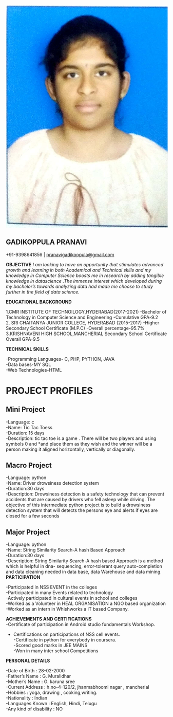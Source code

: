 ![](passport.jpeg)
## GADIKOPPULA PRANAVI
+91-9398641856 | pranavigadikoppula@gmail.com

**OBJECTIVE**
       *I am looking  to have an opportunity that stimulates advanced growth and learning in both Academical and Technical skills and my knowledge in Computer Science boosts me in research by adding tangible knowledge in datascience .The immense interest which developed during my bachelor’s  towards analyzing data had made me choose to study further in the field of data science.*

**EDUCATIONAL BACKGROUND**

1.CMR INSTITUTE OF TECHNOILOGY,HYDERABAD(2017-2021)
-Bachelor of Technology in Computer Science and Engineering
            -Cumulative GPA-9.2 <br>
2. SRI CHAITANYA JUNIOR COLLEGE, HYDERABAD (2015-2017)
-Higher Secondary School Certificate (M.P.C)
-Overall percentage-95.7% <br>
3.KRISHNAVENI HIGH  SCHOOL,MANCHERIAL
Secondary School Certificate
Overall GPA-9.5


**TECHNICAL SKILLS**
        
-Programming Languages- C, PHP, PYTHON, JAVA <br>
-Data bases-MY SQL <br>
-Web Technologies-HTML

# PROJECT PROFILES
 ## Mini Project
-Language: c <br>
-Name: Tic Tac Toess <br>
-Duration: 15 days <br>
-Description: tic tac toe is a game . There will be two players and using symbols 0 and *and place them as they wish and the winner will be a person making it aligned horizontally, vertically or diagonally.
## Macro Project
 -Language: python <br>
  -Name: Driver drowsiness detection system <br>
 -Duration:30 days <br>
 -Description: 
Drowsiness detection is a safety technology that can prevent accidents  that are caused by drivers who fell asleep while driving. The objective of this  intermediate python project is to build a drowsiness detection system that will detects  the persons eye and alerts if eyes are closed for a few seconds
## Major Project
  -Language: python <br>
 -Name: String Similarity Search-A hash Based Approach <br>
 -Duration:30 days <br>
 -Description:
String Similarity Search-A hash based Approach is a method which is helpful in dna-      sequencing, error-tolerant query auto-completion  and data cleaning  needed in data base, data Warehouse and data mining. <br>
**PARTICIPATION**

-Participated in NSS EVENT  in the colleges <br>
-Participated in many Events related to technology <br>
-Actively participated in cultural events in school and colleges <br>
-Worked as a Volunteer in HEAL ORGANISATION a NGO based organization <br>
-Worked as an intern in Whishworks a IT based Company. <br>

**ACHIEVEMENTS AND CERTIFICATIONS** <br>
   -Certificate of participation in Android studio fundamentals Workshop. <br>
   - Certifications on participations of NSS cell events. <br>
   -Certificate in python for everybody in coursera. <br>
   -Scored good marks in JEE MAINS <br>
   -Won in many inter school Competitions <br>

**PERSONAL DETAILS**

-Date of Birth                : 	   28-02-2000<br>
  -Father’s Name             :        G. Muralidhar<br>
 -Mother’s Name           :        G. karuna sree<br>
-Current Address  	     :	  h.no-4-120/2, jhanmabhoomi nagar , mancherial<br>
 -Hobbies              	     :        yoga, drawing , cooking,writing. <br>
-Nationality         	     :        Indian <br>
-Languages Known       : 	  English, Hindi, Telugu <br>
-Any kind of disability  : 	  NO <br>




